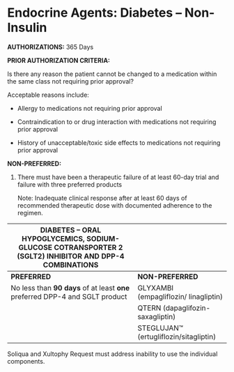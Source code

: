 # Endocrine Agents: Diabetes – Non-Insulin

**AUTHORIZATIONS:**  365 Days

**PRIOR AUTHORIZATION CRITERIA:**

Is there any reason the patient cannot be changed to a medication within the same class not requiring prior approval?

Acceptable reasons include:

- Allergy to medications not requiring prior approval

- Contraindication to or drug interaction with medications not requiring prior approval

- History of unacceptable/toxic side effects to medications not requiring prior approval

**NON-PREFERRED:**

1. There must have been a therapeutic failure of at least 60-day trial and failure with three preferred products

   Note: Inadequate clinical response after at least 60 days of recommended therapeutic dose with documented adherence to the regimen.

| **DIABETES – ORAL HYPOGLYCEMICS, SODIUM-GLUCOSE COTRANSPORTER 2 (SGLT2) INHIBITOR AND DPP-4** **COMBINATIONS** | |
|----------------------------------|-----------------------------------------|
| **PREFERRED**                    | **NON-PREFERRED**                        |
| No less than **90 days** of at least **one** preferred DPP-4 and SGLT product  | GLYXAMBI (empagliflozin/ linagliptin) |
|                                  |  QTERN (dapaglifozin-saxagliptin)                                           |
|                                  |  STEGLUJAN™ (ertugliflozin/sitagliptin)                                     |

Soliqua and Xultophy Request must address inability to use the individual components.
